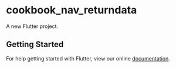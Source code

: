 # cookbook_nav_returndata

A new Flutter project.

## Getting Started

For help getting started with Flutter, view our online
[documentation](https://flutter.io/).
